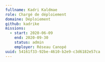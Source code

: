 ```yaml
---
fullname: Kadri Kaldmae
role: Chargé de déploiement
domaine: Déploiement
github: kadrike
missions:
  - start: 2020-06-09
    end: 2020-09-30
    status: admin
    employer: Réseau Canopé
uuid: 54161f33-92be-4610-b2e9-c3d6182e57ca
---
```

